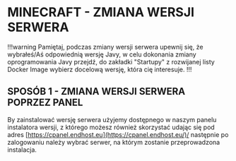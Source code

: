 # MINECRAFT - ZMIANA WERSJI SERWERA
!!!warning
Pamiętaj, podczas zmiany wersji serwera upewnij się, że wybrałeś/Aś odpowiednią wersję Javy, w celu dokonania zmiany oprogramowania Javy przejdź, do zakładki "Startupy" z rozwijanej listy Docker Image wybierz docelową wersję, która cię interesuje.
!!!

## SPOSÓB 1 - ZMIANA WERSJI SERWERA POPRZEZ PANEL
By zainstalować wersję serwera użyjemy dostępnego w naszym panelu instalatora wersji, z którego możesz również skorzystać udając się pod adres [https://cpanel.endhost.eu](https://cpanel.endhost.eu/)/ następnie po zalogowaniu należy wybrać serwer, na którym zostanie przeprowadzona instalacja.
